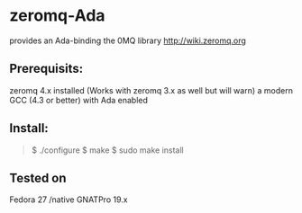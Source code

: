 # zeromq-Ada
 provides an Ada-binding the 0MQ library
 http://wiki.zeromq.org
## Prerequisits:
   zeromq 4.x installed (Works with zeromq 3.x as well but will warn)
   a modern GCC (4.3 or better) with Ada enabled

## Install:
> $ ./configure
> $ make
> $ sudo make install

## Tested on
Fedora 27 /native
GNATPro 19.x
